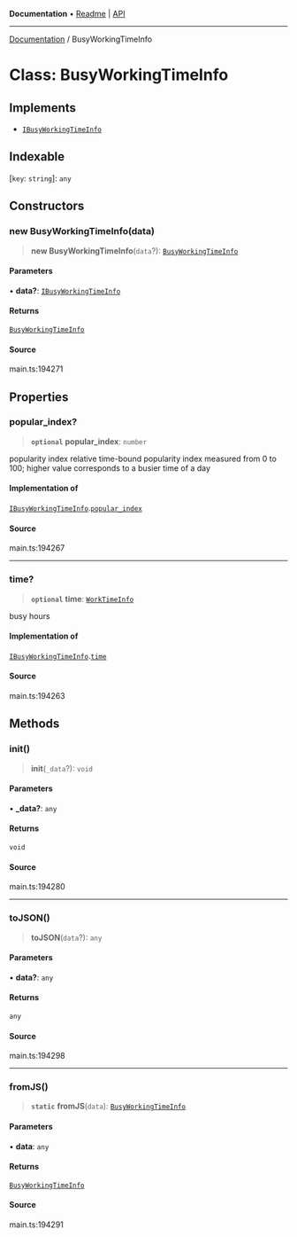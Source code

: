 **Documentation** • [Readme](../README.md) \| [API](../globals.md)

***

[Documentation](../README.md) / BusyWorkingTimeInfo

# Class: BusyWorkingTimeInfo

## Implements

- [`IBusyWorkingTimeInfo`](../interfaces/IBusyWorkingTimeInfo.md)

## Indexable

 \[`key`: `string`\]: `any`

## Constructors

### new BusyWorkingTimeInfo(data)

> **new BusyWorkingTimeInfo**(`data`?): [`BusyWorkingTimeInfo`](BusyWorkingTimeInfo.md)

#### Parameters

• **data?**: [`IBusyWorkingTimeInfo`](../interfaces/IBusyWorkingTimeInfo.md)

#### Returns

[`BusyWorkingTimeInfo`](BusyWorkingTimeInfo.md)

#### Source

main.ts:194271

## Properties

### popular\_index?

> **`optional`** **popular\_index**: `number`

popularity index
relative time-bound popularity index measured from 0 to 100;
higher value corresponds to a busier time of a day

#### Implementation of

[`IBusyWorkingTimeInfo`](../interfaces/IBusyWorkingTimeInfo.md).[`popular_index`](../interfaces/IBusyWorkingTimeInfo.md#popular_index)

#### Source

main.ts:194267

***

### time?

> **`optional`** **time**: [`WorkTimeInfo`](WorkTimeInfo.md)

busy hours

#### Implementation of

[`IBusyWorkingTimeInfo`](../interfaces/IBusyWorkingTimeInfo.md).[`time`](../interfaces/IBusyWorkingTimeInfo.md#time)

#### Source

main.ts:194263

## Methods

### init()

> **init**(`_data`?): `void`

#### Parameters

• **\_data?**: `any`

#### Returns

`void`

#### Source

main.ts:194280

***

### toJSON()

> **toJSON**(`data`?): `any`

#### Parameters

• **data?**: `any`

#### Returns

`any`

#### Source

main.ts:194298

***

### fromJS()

> **`static`** **fromJS**(`data`): [`BusyWorkingTimeInfo`](BusyWorkingTimeInfo.md)

#### Parameters

• **data**: `any`

#### Returns

[`BusyWorkingTimeInfo`](BusyWorkingTimeInfo.md)

#### Source

main.ts:194291
